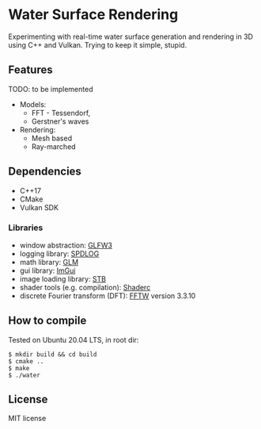 Water Surface Rendering
=======================
Experimenting with real-time water surface generation and rendering in 3D using C++ and Vulkan.
Trying to keep it simple, stupid.

## Features
TODO: to be implemented

* Models:
    * FFT - Tessendorf,
    * Gerstner's waves
* Rendering:
    * Mesh based
    * Ray-marched

## Dependencies
* C++17
* CMake
* Vulkan SDK

### Libraries
* window abstraction: [GLFW3](https://github.com/glfw/glfw)
* logging library: [SPDLOG](https://github.com/gabime/spdlog)
* math library: [GLM](https://github.com/g-truc/glm)
* gui library: [ImGui](https://github.com/ocornut/imgui/)
* image loading library: [STB](https://github.com/nothings/stb)
* shader tools (e.g. compilation): [Shaderc](https://github.com/google/shaderc)
* discrete Fourier transform (DFT): [FFTW](http://fftw.org/) version 3.3.10

## How to compile
Tested on Ubuntu 20.04 LTS, in root dir:
```
$ mkdir build && cd build
$ cmake ..
$ make
$ ./water
```

## License

MIT license


